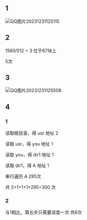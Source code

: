 ## 1

![QQ图片20231231125115](C:\Users\MYH\Desktop\QQ图片20231231125115.jpg)

## 2

1560/512 = 3 位于67块上

5次

## 3

![QQ图片20231231125508](C:\Users\MYH\Desktop\QQ图片20231231125508.jpg)

## 4

### 1

读取根目录，得 usr 地址 2 

读取 usr，得 you 地址 1 

读取 you，得 dir1 地址 1 

读取 dir1，得 A 地址 1 

串行遍历 A 295次

共 2+1+1+1+295=300 次 

### 2

与1相比，第五步只需要读盘一次 共6次